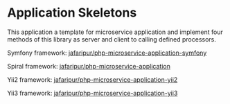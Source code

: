 # Application Skeletons

This application a template for microservice application and implement four methods of this library as server and client to calling defined processors.

Symfony framework: [jafaripur/php-microservice-application-symfony](https://github.com/jafaripur/php-microservice-application-symfony)

Spiral framework: [jafaripur/php-microservice-application](https://github.com/jafaripur/php-microservice-application)

Yii2 framework: [jafaripur/php-microservice-application-yii2](https://github.com/jafaripur/php-microservice-application-yii2)

Yii3 framework: [jafaripur/php-microservice-application-yii3](https://github.com/jafaripur/php-microservice-application-yii3)
